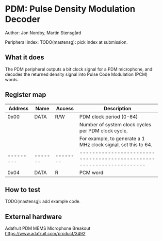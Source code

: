 <!---

This file is used to generate your project datasheet. Please fill in the information below and delete any unused
sections.

The peripheral index is the number TinyQV will use to select your peripheral.  You will pick a free
slot when raising the pull request against the main TinyQV repository, and can fill this in then.  You
also need to set this value as the PERIPHERAL_NUM in your test script.

You can also include images in this folder and reference them in the markdown. Each image must be less than
512 kb in size, and the combined size of all images must be less than 1 MB.
-->

# PDM: Pulse Density Modulation Decoder

Author: Jon Nordby, Martin Stensgård

Peripheral index: TODO(mastensg): pick index at submission.

## What it does

The PDM peripheral outputs a bit clock signal for a PDM microphone,
and decodes the returned density signal into Pulse Code Modulation (PCM) words.

## Register map

| Address | Name  | Access | Description                                                         |
|---------|-------|--------|---------------------------------------------------------------------|
| 0x00    | DATA  | R/W    | PDM clock period (0-64)                                             |
|         |       |        | Number of system clock cycles per PDM clock cycle.                  |
|         |       |        | For example, to generate a 1 MHz clock signal, set this to 64.      |
|---------|-------|--------|---------------------------------------------------------------------|
| 0x04    | DATA  | R      | PCM word                                                            |

## How to test

TODO(mastensg): add example code.

## External hardware

Adafruit PDM MEMS Microphone Breakout
https://www.adafruit.com/product/3492
